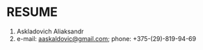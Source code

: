 # RESUME

  
  

1. Askladovich Aliaksandr
2. e-mail: aaskaldovic@gmail.com; phone: +375-(29)-819-94-69